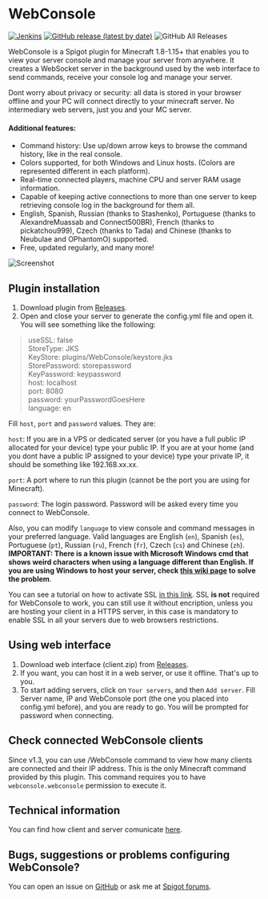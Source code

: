 # WebConsole

[![Jenkins](https://img.shields.io/jenkins/build?jobUrl=https%3A%2F%2Fjenkins.mesacarlos.es%2Fjob%2FWebConsole%2F)](https://jenkins.mesacarlos.es/job/WebConsole/)
[![GitHub release (latest by date)](https://img.shields.io/github/v/release/mesacarlos/WebConsole)](https://github.com/mesacarlos/WebConsole/releases/latest)
![GitHub All Releases](https://img.shields.io/github/downloads/mesacarlos/WebConsole/total?label=total%20downloads)

WebConsole is a Spigot plugin for Minecraft 1.8-1.15+ that enables you to view your server console and manage your server from anywhere. It creates a WebSocket server in the background used by the web interface to send commands, receive your console log and manage your server.

Dont worry about privacy or security: all data is stored in your browser offline and your PC will connect directly to your minecraft server. No intermediary web servers, just you and your MC server.

#### Additional features:
* Command history: Use up/down arrow keys to browse the command history, like in the real console.
* Colors supported, for both Windows and Linux hosts. (Colors are represented different in each platform).
* Real-time connected players, machine CPU and server RAM usage information.
* Capable of keeping active connections to more than one server to keep retrieving console log in the background for them all.
* English, Spanish, Russian (thanks to Stashenko), Portuguese (thanks to AlexandreMuassab and Connect500BR), French (thanks to pickatchou999), Czech (thanks to Tada) and Chinese (thanks to Neubulae and OPhantomO) supported.
* Free, updated regularly, and many more!

![Screenshot](https://i.imgur.com/sN1sYju.png)


## Plugin installation

1. Download plugin from [Releases](https://github.com/mesacarlos/WebConsole/releases).
2. Open and close your server to generate the config.yml file and open it. You will see something like the following:

> useSSL: false  
> StoreType: JKS  
> KeyStore: plugins/WebConsole/keystore.jks  
> StorePassword: storepassword  
> KeyPassword: keypassword  
> host: localhost  
> port: 8080  
> password: yourPasswordGoesHere  
> language: en  

Fill `host`, `port` and `password` values. They are:

`host`: If you are in a VPS or dedicated server (or you have a full public IP allocated for your device) type your public IP. If you are at your home (and you dont have a public IP assigned to your device) type your private IP, it should be something like 192.168.xx.xx.

`port`: A port where to run this plugin (cannot be the port you are using for Minecraft).

`password`: The login password. Password will be asked every time you connect to WebConsole.

Also, you can modify `language` to view console and command messages in your preferred language. Valid languages are English (`en`), Spanish (`es`), Portuguese (`pt`), Russian (`ru`), French (`fr`), Czech (`cs`) and Chinese (`zh`). **IMPORTANT: There is a known issue with Microsoft Windows cmd that shows weird characters when using a language different than English. If you are using Windows to host your server, check [this wiki page](https://github.com/mesacarlos/WebConsole/wiki/Show-local-characters-in-Windows-Console) to solve the problem**.

You can see a tutorial on how to activate SSL [in this link](https://github.com/mesacarlos/WebConsole/wiki/SSL-Configuration). SSL **is not** required for WebConsole to work, you can still use it without encription, unless you are hosting your client in a HTTPS server, in this case is mandatory to enable SSL in all your servers due to web browsers restrictions.


## Using web interface

1. Download web interface (client.zip) from [Releases](https://github.com/mesacarlos/WebConsole/releases).
2. If you want, you can host it in a web server, or use it offline. That's up to you.
3. To start adding servers, click on `Your servers`, and then `Add server`. Fill Server name, IP and WebConsole port (the one you placed into config.yml before), and you are ready to go. You will be prompted for password when connecting.

## Check connected WebConsole clients
Since v1.3, you can use /WebConsole command to view how many clients are connected and their IP address. This is the only Minecraft command provided by this plugin. This command requires you to have `webconsole.webconsole` permission to execute it.


## Technical information

You can find how client and server comunicate [here](https://github.com/mesacarlos/WebConsole/wiki/WebSocket-commands-and-responses).

## Bugs, suggestions or problems configuring WebConsole?
You can open an issue on [GitHub](https://github.com/mesacarlos/WebConsole/issues) or ask me at [Spigot forums](https://www.spigotmc.org/threads/webconsole.390291/).